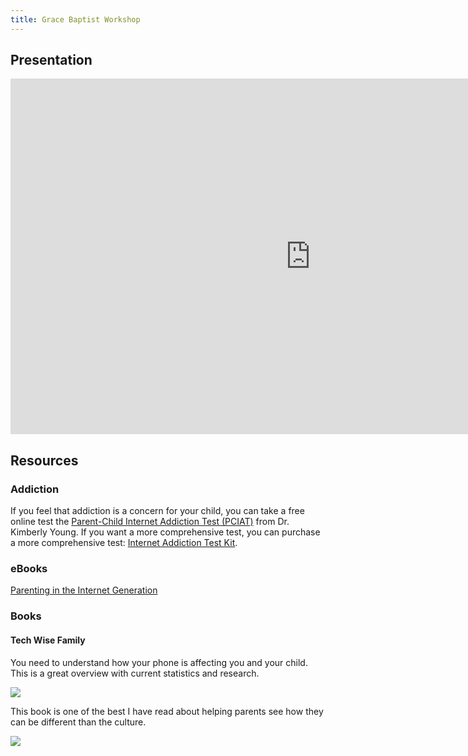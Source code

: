 ```yaml
---
title: Grace Baptist Workshop
---
```


## Presentation

<iframe src="https://docs.google.com/presentation/d/e/2PACX-1vSUjQ1DACNhBb5_5TpJdKFJDWw3Ff0NBhTaf-08PukHYRw9HIHJbhie06UgWGEJiaIeohpnDbbg4hL-/embed?start=false&loop=false&delayms=60000" frameborder="0" width="960" height="569" allowfullscreen="true" mozallowfullscreen="true" webkitallowfullscreen="true"></iframe>

## Resources

### Addiction

If you feel that addiction is a concern for your child, you can take a free online test the [Parent-Child Internet Addiction Test (PCIAT)](http://netaddiction.com/parent-child-internet-addiction-test/) from Dr. Kimberly Young. If you want a more comprehensive test, you can purchase a more comprehensive test: [Internet Addiction Test Kit](https://www.stoeltingco.com/internet-addiction-test-kit-iat-kit.html).

### eBooks

[Parenting in the Internet Generation](http://www.covenanteyes.com/parenting-the-internet-generation/)

### Books

#### Tech Wise Family

You need to understand how your phone is affecting you and your child. This is a great overview with current statistics and research.

<a href="https://www.amazon.com/Ways-Your-Phone-Changing-You/dp/1433552434/ref=as_li_ss_il?ie=UTF8&qid=1518181789&sr=8-1&keywords=12+ways+your+phone+is+changing+you&linkCode=li2&tag=digitalpare09-20&linkId=419b48f22ddc295ad1c7ad266d2b1dcd" target="_blank"><img border="0" src="//ws-na.amazon-adsystem.com/widgets/q?_encoding=UTF8&ASIN=1433552434&Format=_SL160_&ID=AsinImage&MarketPlace=US&ServiceVersion=20070822&WS=1&tag=digitalpare09-20" ></a><img src="https://ir-na.amazon-adsystem.com/e/ir?t=digitalpare09-20&l=li2&o=1&a=1433552434" width="1" height="1" border="0" alt="" style="border:none !important; margin:0px !important;" />

This book is one of the best I have read about helping parents see how they can be different than the culture.

<a href="https://www.amazon.com/Tech-Wise-Family-Everyday-Putting-Technology/dp/0801018668/ref=as_li_ss_il?ie=UTF8&qid=1518116422&sr=8-1&keywords=techwise+family&linkCode=li2&tag=digitalpare09-20&linkId=f40ad0d5f1124c3c5d0c5819ccbd10aa" target="_blank"><img border="0" src="//ws-na.amazon-adsystem.com/widgets/q?_encoding=UTF8&ASIN=0801018668&Format=_SL160_&ID=AsinImage&MarketPlace=US&ServiceVersion=20070822&WS=1&tag=digitalpare09-20" ></a><img src="https://ir-na.amazon-adsystem.com/e/ir?t=digitalpare09-20&l=li2&o=1&a=0801018668" width="1" height="1" border="0" alt="" style="border:none !important; margin:0px !important;" />

